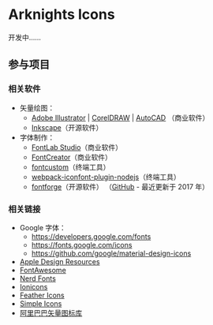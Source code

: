 # Arknights Icons

开发中……

## 参与项目

### 相关软件

- 矢量绘图：
  + [Adobe Illustrator](https://www.adobe.com/cn/products/illustrator.html)
    | [CorelDRAW](https://www.coreldraw.com/cn/)
    | [AutoCAD](https://www.autodesk.com.cn/products/autocad/overview)
    （商业软件）
  + [Inkscape](https://inkscape.org/zh-hans/)（开源软件）
- 字体制作：
  + [FontLab Studio](https://www.fontlab.com/font-editor/fontlab/)（商业软件）
  + [FontCreator](https://www.high-logic.com/font-editor/fontcreator)（商业软件）
  + [fontcustom](https://github.com/FontCustom/fontcustom)（终端工具）
  + [webpack-iconfont-plugin-nodejs](https://github.com/hzsrc/webpack-iconfont-plugin-nodejs)（终端工具）
  + [fontforge](https://fontforge.org/en-US/downloads/windows/)（开源软件）
    （[GitHub](https://github.com/fontforge/fontforge) - 最近更新于 2017 年）

### 相关链接

- Google 字体：
  + <https://developers.google.com/fonts>
  + <https://fonts.google.com/icons>
  + <https://github.com/google/material-design-icons>
- [Apple Design Resources](https://developer.apple.com/design/resources/)
- [FontAwesome](https://fontawesome.com/)
- [Nerd Fonts](https://www.nerdfonts.com/)
- [Ionicons](https://ionic.io/ionicons/v4)
- [Feather Icons](https://feathericons.com/)
- [Simple Icons](https://simpleicons.org/)
- [阿里巴巴矢量图标库](https://www.iconfont.cn/)
